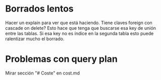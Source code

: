 # Borrados lentos
Hacer un explain para ver que está haciendo.
Tiene claves foreign con cascade on delete? Esto hace que tenga que buscarse esa key de unión entre las tablas.
Si esa key no es índice en la segunda tabla esto puede ralentizar mucho el borrado.


# Problemas con query plan
Mirar sección "# Coste" en cost.md
